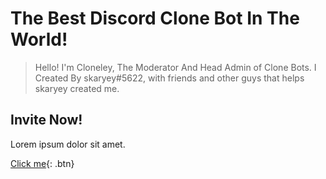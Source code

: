 # The Best Discord Clone Bot In The World!
> Hello! I'm Cloneley, The Moderator And Head Admin of Clone Bots. I Created By skaryey#5622, with friends and other guys that helps skaryey created me.

## Invite Now!
Lorem ipsum dolor sit amet.

[Click me](http://www.google.com){: .btn}
